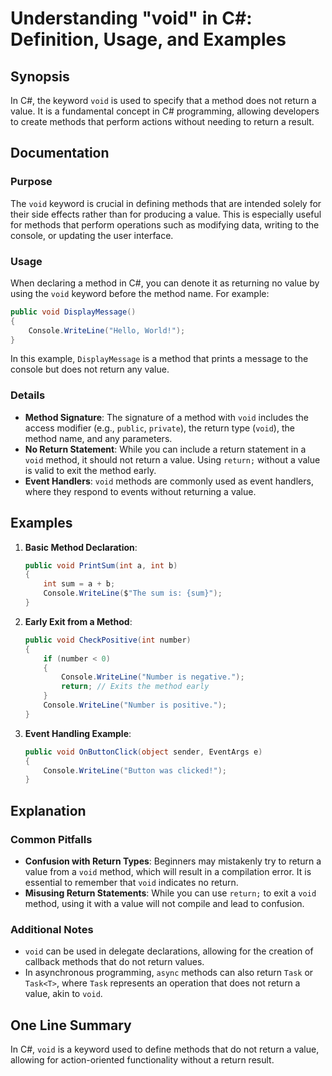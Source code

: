 <!--
Meta Description: # Understanding "void" in C#: Definition, Usage, and Examples ## Synopsis In C#, the keyword `void` is used to specify that a method does not return a...
Meta Keywords: return, void, method, value, not
-->

# Understanding "void" in C#: Definition, Usage, and Examples

## Synopsis
In C#, the keyword `void` is used to specify that a method does not return a value. It is a fundamental concept in C# programming, allowing developers to create methods that perform actions without needing to return a result.

## Documentation
### Purpose
The `void` keyword is crucial in defining methods that are intended solely for their side effects rather than for producing a value. This is especially useful for methods that perform operations such as modifying data, writing to the console, or updating the user interface.

### Usage
When declaring a method in C#, you can denote it as returning no value by using the `void` keyword before the method name. For example:

```csharp
public void DisplayMessage()
{
    Console.WriteLine("Hello, World!");
}
```

In this example, `DisplayMessage` is a method that prints a message to the console but does not return any value.

### Details
- **Method Signature**: The signature of a method with `void` includes the access modifier (e.g., `public`, `private`), the return type (`void`), the method name, and any parameters.
- **No Return Statement**: While you can include a return statement in a `void` method, it should not return a value. Using `return;` without a value is valid to exit the method early.
- **Event Handlers**: `void` methods are commonly used as event handlers, where they respond to events without returning a value.

## Examples
1. **Basic Method Declaration**:
   ```csharp
   public void PrintSum(int a, int b)
   {
       int sum = a + b;
       Console.WriteLine($"The sum is: {sum}");
   }
   ```

2. **Early Exit from a Method**:
   ```csharp
   public void CheckPositive(int number)
   {
       if (number < 0)
       {
           Console.WriteLine("Number is negative.");
           return; // Exits the method early
       }
       Console.WriteLine("Number is positive.");
   }
   ```

3. **Event Handling Example**:
   ```csharp
   public void OnButtonClick(object sender, EventArgs e)
   {
       Console.WriteLine("Button was clicked!");
   }
   ```

## Explanation
### Common Pitfalls
- **Confusion with Return Types**: Beginners may mistakenly try to return a value from a `void` method, which will result in a compilation error. It is essential to remember that `void` indicates no return.
- **Misusing Return Statements**: While you can use `return;` to exit a `void` method, using it with a value will not compile and lead to confusion.

### Additional Notes
- `void` can be used in delegate declarations, allowing for the creation of callback methods that do not return values.
- In asynchronous programming, `async` methods can also return `Task` or `Task<T>`, where `Task` represents an operation that does not return a value, akin to `void`.

## One Line Summary
In C#, `void` is a keyword used to define methods that do not return a value, allowing for action-oriented functionality without a return result.